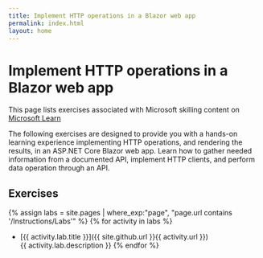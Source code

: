 ```yaml
---
title: Implement HTTP operations in a Blazor web app
permalink: index.html
layout: home
---
```


# Implement HTTP operations in a Blazor web app

This page lists exercises associated with Microsoft skilling content on [Microsoft Learn](https://learn.microsoft.com)

The following exercises are designed to provide you with a hands-on learning experience implementing HTTP operations, and rendering the results, in an ASP.NET Core Blazor web app. Learn how to gather needed information from a documented API, implement HTTP clients, and perform data operation through an API. 

## Exercises

{% assign labs = site.pages | where_exp:"page", "page.url contains '/Instructions/Labs'" %}
{% for activity in labs  %}
- [{{ activity.lab.title }}]({{ site.github.url }}{{ activity.url }}) <br/> {{ activity.lab.description }}
{% endfor %}

